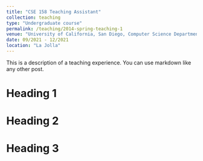 ```yaml
---
title: "CSE 158 Teaching Assistant"
collection: teaching
type: "Undergraduate course"
permalink: /teaching/2014-spring-teaching-1
venue: "University of California, San Diego, Computer Science Department"
date: 09/2021 - 12/2021
location: "La Jolla"
---
```


This is a description of a teaching experience. You can use markdown like any other post.

Heading 1
======

Heading 2
======

Heading 3
======

